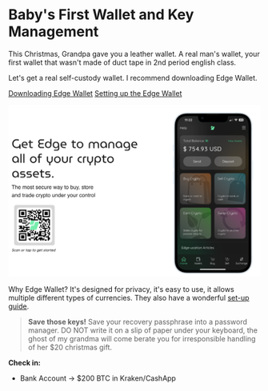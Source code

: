 # Baby's First Wallet and Key Management

This Christmas, Grandpa gave you a leather wallet. A real man's wallet, your first wallet that wasn't made of duct tape in 2nd period english class.

Let's get a real self-custody wallet. I recommend downloading Edge Wallet.

[Downloading Edge Wallet](https://edge.app/)
[Setting up the Edge Wallet](https://edge.app/get-started/?af=edge-app-blog)

![Edge Wallet Screenshot](../_images/edge_screenshot.png)

Why Edge Wallet? It's designed for privacy, it's easy to use, it allows multiple different types of currencies. They also have a wonderful [set-up guide](https://edge.app/get-started/?af=edge-app-blog). 

>**Save those keys!** Save your recovery passphrase into a password manager. DO NOT write it on a slip of paper under your keyboard, the ghost of my grandma will come berate you for irresponsible handling of her $20 christmas gift.

**Check in:** 
- Bank Account -> $200 BTC in Kraken/CashApp
